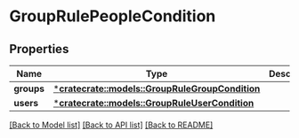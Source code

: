 # GroupRulePeopleCondition

## Properties
Name | Type | Description | Notes
------------ | ------------- | ------------- | -------------
**groups** | [***cratecrate::models::GroupRuleGroupCondition**](GroupRuleGroupCondition.md) |  | [optional] 
**users** | [***cratecrate::models::GroupRuleUserCondition**](GroupRuleUserCondition.md) |  | [optional] 

[[Back to Model list]](../README.md#documentation-for-models) [[Back to API list]](../README.md#documentation-for-api-endpoints) [[Back to README]](../README.md)


